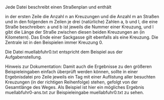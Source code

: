 Jede Datei beschreibt einen Straßenplan und enthält

in der ersten Zeile die Anzahl n an Kreuzungen und die Anzahl m an Straßen und
in den folgenden m Zeilen je drei (natürliche) Zahlen a, b und l, die eine Straße beschreiben: a und b ist jeweils die Nummer einer Kreuzung, und l gibt die Länge der Straße zwischen diesen beiden Kreuzungen an (in Kilometern). Das Ende einer Sackgasse gilt ebenfalls als eine Kreuzung.
Die Zentrale ist in den Beispielen immer Kreuzung 0.

Die Datei muellabfuhr0.txt entspricht dem Beispiel aus der Aufgabenstellung.

Hinweis zur Dokumentation: Damit auch die Ergebnisse zu den größeren Beispieleingaben einfach überprüft werden können, sollte in einer Ergebnisdatei pro Zeile jeweils ein Tag mit einer Auflistung aller besuchten Kreuzungen (in der richtigen Reihenfolge) stehen, gefolgt von der Gesamtlänge des Weges. Als Beispiel ist hier ein mögliches Ergebnis muellabfuhr0-ans.txt  zur Beispieleingabe muellabfuhr0.txt zu sehen.